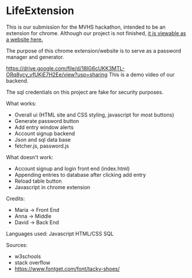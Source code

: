 # LifeExtension

This is our submission for the MVHS hackathon, intended to be an extension for chrome. Although our project is not finished, [it is viewable as a website here.](https://m-watermelon.github.io/LifeExtension/home.html)

The purpose of this chrome extension/website is to serve as a password manager and generator.


https://drive.google.com/file/d/18IG6cUKK3MTL-ORq8ycy_vfUKjE7H2Ee/view?usp=sharing 
This is a demo video of our backend.

The sql credentials on this project are fake for security purposes. 

What works:
- Overall ui (HTML site and CSS styling, javascript for most buttons)
- Generate password button
- Add entry window alerts
- Account signup backend
- Json and sql data base
- fetcher.js, password.js



What doesn't work:
- Account signup and login front end (index.html) 
- Appending entries to database after clicking add entry
- Reload table button
- Javascript in chrome extension



Credits:
- Maria -> Front End 
- Anna -> Middle
- David -> Back End 



Languages used: 
Javascript 
HTML/CSS
SQL


Sources:
- w3schools
- stack overflow
- https://www.fontget.com/font/tacky-shoes/
